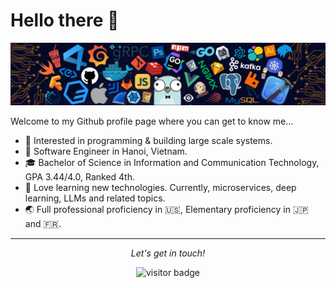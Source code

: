 # Hello there 👋 
![](https://github.com/phuongdnm/phuongdnm/blob/master/banner.png)

Welcome to my Github profile page where you can get to know me...

* 🧐   Interested in programming & building large scale systems.
* 💼   Software Engineer in Hanoi, Vietnam.
* 🎓   Bachelor of Science in Information and Communication Technology, GPA 3.44/4.0, Ranked 4th.
* 🌱   Love learning new technologies. Currently, microservices, deep learning, LLMs and related topics.
* 🌏   Full professional proficiency in 🇺🇸, Elementary proficiency in 🇯🇵 and 🇫🇷.

<hr>
<p align="center">
  <i>Let's get in touch!</i>
  <p  align="center">
    <img src="https://api.visitorbadge.io/api/visitors?path=https%3A%2F%2Fgithub.com%2Fphuongdnm&countColor=%23f47373" alt="visitor badge"/>       
  </p>
</p>
